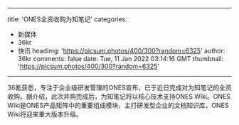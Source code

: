 
---
title: 'ONES全资收购为知笔记'
categories: 
 - 新媒体
 - 36kr
 - 快讯
headimg: 'https://picsum.photos/400/300?random=6325'
author: 36kr
comments: false
date: Tue, 11 Jan 2022 03:14:16 GMT
thumbnail: 'https://picsum.photos/400/300?random=6325'
---

<div>   
36氪获悉，专注于企业级研发管理的ONES宣布，已于近日完成对为知笔记的全资收购。据介绍，此次并购完成后，为知笔记将以核心技术支持ONES Wiki。ONES Wiki是ONES产品矩阵中的重要组成模块，主打研发型企业的文档知识库，ONES Wiki将迎来重大版本升级。  
</div>
            